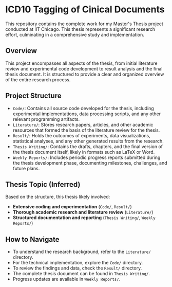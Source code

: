 # ICD10 Tagging of Cinical Documents

This repository contains the complete work for my Master's Thesis project conducted at IIT Chicago. This thesis represents a significant research effort, culminating in a comprehensive study and implementation.

## Overview

This project encompasses all aspects of the thesis, from initial literature review and experimental code development to result analysis and the final thesis document. It is structured to provide a clear and organized overview of the entire research process.

## Project Structure

- `Code/`: Contains all source code developed for the thesis, including experimental implementations, data processing scripts, and any other relevant programming artifacts.
- `Literature/`: Stores research papers, articles, and other academic resources that formed the basis of the literature review for the thesis.
- `Result/`: Holds the outcomes of experiments, data visualizations, statistical analyses, and any other generated results from the research.
- `Thesis Writing/`: Contains the drafts, chapters, and the final version of the thesis document itself, likely in formats such as LaTeX or Word.
- `Weekly Reports/`: Includes periodic progress reports submitted during the thesis development phase, documenting milestones, challenges, and future plans.

## Thesis Topic (Inferred)

Based on the structure, this thesis likely involved:
- **Extensive coding and experimentation** (`Code/`, `Result/`)
- **Thorough academic research and literature review** (`Literature/`)
- **Structured documentation and reporting** (`Thesis Writing/`, `Weekly Reports/`)

## How to Navigate

- To understand the research background, refer to the `Literature/` directory.
- For the technical implementation, explore the `Code/` directory.
- To review the findings and data, check the `Result/` directory.
- The complete thesis document can be found in `Thesis Writing/`.
- Progress updates are available in `Weekly Reports/`.
